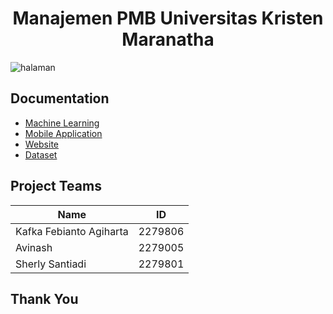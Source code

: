 <h1 align="center">Manajemen PMB Universitas Kristen Maranatha</h1>

![halaman](https://github.com/sntdshrly/university-admission/assets/71547739/fec75045-980f-44ec-b495-2312551cb3ec)

## Documentation

- [Machine Learning](https://github.com/sntdshrly/university-admission/tree/main/model)
- [Mobile Application](https://github.com/sntdshrly/university-admission/tree/main/Holistik_Mobile)
- [Website](https://holistik.it.maranatha.edu/)
- [Dataset](https://github.com/sntdshrly/university-admission/tree/main/dataset)

## Project Teams

| Name                      |     ID      |
| ------------------------- | ----------- |
| Kafka Febianto Agiharta   |   2279806   |
| Avinash                   |   2279005   |
| Sherly Santiadi           |   2279801   |

## Thank You
